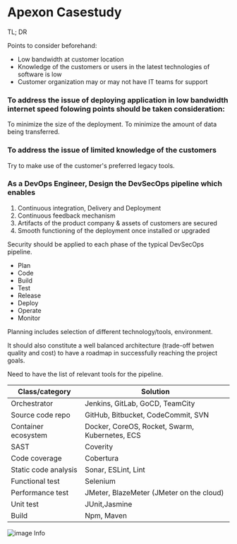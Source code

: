 # Apexon Casestudy

TL; DR

Points to consider beforehand:

- Low bandwidth at customer location
- Knowledge of the customers or users in the latest technologies of software is low
- Customer organization may or may not have IT teams for support

### To address the issue of deploying application in low bandwidth internet speed folowing points should be taken consideration:

To minimize the size of the deployment.
To minimize the amount of data being transferred.

### To address the issue of limited knowledge of the customers

Try to make use of the customer's preferred legacy tools.


### As a DevOps Engineer, Design the DevSecOps pipeline which enables
1. Continuous integration, Delivery and Deployment
2. Continuous feedback mechanism
3. Artifacts of the product company &amp; assets of customers are secured
4. Smooth functioning of the deployment once installed or upgraded



Security should be applied to each phase of the typical DevSecOps pipeline. 

- Plan
- Code
- Build
- Test
- Release
- Deploy
- Operate
- Monitor


Planning includes selection of different technology/tools, environment.

It should also constitute a well balanced architecture (trade-off betwen quality and cost) to have a roadmap in successfully reaching the project goals.

Need to have the list of relevant tools for the pipeline.

| Class/category  | Solution  |
|---|---|
| Orchestrator  | Jenkins, GitLab, GoCD, TeamCity  |
| Source code repo  | GitHub, Bitbucket, CodeCommit, SVN  |
| Container ecosystem  | Docker, CoreOS, Rocket, Swarm, Kubernetes, ECS  |
| SAST  | Coverity  |
| Code coverage  |  Cobertura |
| Static code analysis  | Sonar, ESLint, Lint  |
| Functional test  |  Selenium |
| Performance test  | JMeter, BlazeMeter (JMeter on the cloud)  |
| Unit test  |  JUnit,Jasmine  |
|  Build | Npm, Maven  |



![image Info](file:///C:/code/cicd-flow.png)

